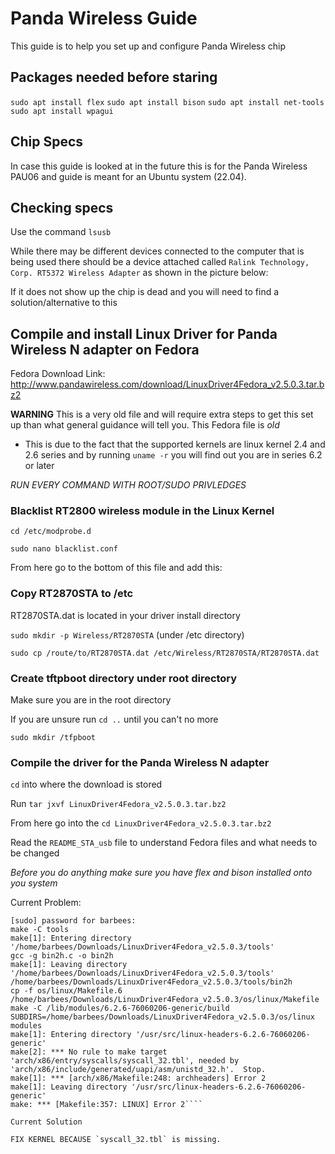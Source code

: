 # Panda Wireless Guide

This guide is to help you set up and configure Panda Wireless chip

## Packages needed before staring

`sudo apt install flex`
`sudo apt install bison`
`sudo apt install net-tools`
`sudo apt install wpagui`

## Chip Specs

In case this guide is looked at in the future this is for the Panda Wireless PAU06 and guide is meant for an Ubuntu system (22.04).


## Checking specs

Use the command `lsusb`

While there may be different devices connected to the computer that is being used there should be a device attached called `Ralink Technology, Corp. RT5372 Wireless Adapter` as shown in the picture below:


If it does not show up the chip is dead and you will need to find a solution/alternative to this

## Compile and install Linux Driver for Panda Wireless N adapter on Fedora

Fedora Download Link: 
http://www.pandawireless.com/download/LinuxDriver4Fedora_v2.5.0.3.tar.bz2

**WARNING** This is a very old file and will require extra steps to get this set up than what general guidance will tell you. This Fedora file is *old*

- This is due to the fact that the supported kernels are linux kernel 2.4 and 2.6 series and by running `uname -r` you will find out you are in series 6.2 or later

*RUN EVERY COMMAND WITH ROOT/SUDO PRIVLEDGES*

### Blacklist RT2800 wireless module in the Linux Kernel

`cd /etc/modprobe.d`

`sudo nano blacklist.conf`

From here go to the bottom of this file and add this: 

### Copy RT2870STA to /etc 

RT2870STA.dat is located in your driver install directory

`sudo mkdir -p Wireless/RT2870STA` (under /etc directory)

`sudo cp /route/to/RT2870STA.dat /etc/Wireless/RT2870STA/RT2870STA.dat`

### Create tftpboot directory under root directory

Make sure you are in the root directory

If you are unsure run `cd ..` until you can't no more

`sudo mkdir /tfpboot`

### Compile the driver for the Panda Wireless N adapter

`cd` into where the download is stored

Run `tar jxvf LinuxDriver4Fedora_v2.5.0.3.tar.bz2`

From here go into the `cd LinuxDriver4Fedora_v2.5.0.3.tar.bz2`

Read the `README_STA_usb` file to understand Fedora files and what needs to be changed

*Before you do anything make sure you have flex and bison installed onto you system*

Current Problem: 
```sudo make
[sudo] password for barbees: 
make -C tools
make[1]: Entering directory '/home/barbees/Downloads/LinuxDriver4Fedora_v2.5.0.3/tools'
gcc -g bin2h.c -o bin2h
make[1]: Leaving directory '/home/barbees/Downloads/LinuxDriver4Fedora_v2.5.0.3/tools'
/home/barbees/Downloads/LinuxDriver4Fedora_v2.5.0.3/tools/bin2h
cp -f os/linux/Makefile.6 /home/barbees/Downloads/LinuxDriver4Fedora_v2.5.0.3/os/linux/Makefile
make -C /lib/modules/6.2.6-76060206-generic/build SUBDIRS=/home/barbees/Downloads/LinuxDriver4Fedora_v2.5.0.3/os/linux modules
make[1]: Entering directory '/usr/src/linux-headers-6.2.6-76060206-generic'
make[2]: *** No rule to make target 'arch/x86/entry/syscalls/syscall_32.tbl', needed by 'arch/x86/include/generated/uapi/asm/unistd_32.h'.  Stop.
make[1]: *** [arch/x86/Makefile:248: archheaders] Error 2
make[1]: Leaving directory '/usr/src/linux-headers-6.2.6-76060206-generic'
make: *** [Makefile:357: LINUX] Error 2````

Current Solution

FIX KERNEL BECAUSE `syscall_32.tbl` is missing. 

